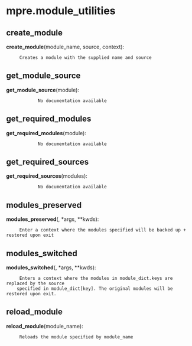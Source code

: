 mpre.module_utilities
==============



create_module
--------------

**create_module**(module_name, source, context):

		 Creates a module with the supplied name and source


get_module_source
--------------

**get_module_source**(module):

				No documentation available


get_required_modules
--------------

**get_required_modules**(module):

				No documentation available


get_required_sources
--------------

**get_required_sources**(modules):

				No documentation available


modules_preserved
--------------

**modules_preserved**(, *args, **kwds):

		 Enter a context where the modules specified will be backed up + restored upon exit


modules_switched
--------------

**modules_switched**(, *args, **kwds):

		 Enters a context where the modules in module_dict.keys are replaced by the source
        specified in module_dict[key]. The original modules will be restored upon exit.


reload_module
--------------

**reload_module**(module_name):

		 Reloads the module specified by module_name
